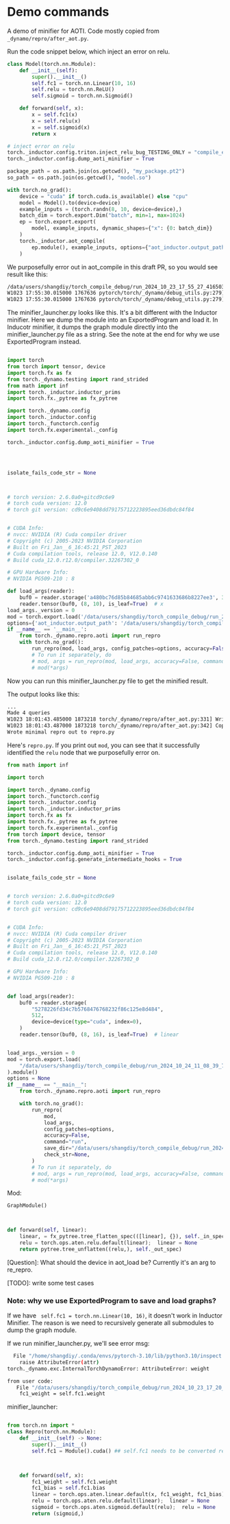 # Demo commands

A demo of minifier for AOTI. Code mostly copied from `_dynamo/repro/after_aot.py`.


Run the code snippet below, which inject an error on relu.

```python
class Model(torch.nn.Module):
    def __init__(self):
        super().__init__()
        self.fc1 = torch.nn.Linear(10, 16)
        self.relu = torch.nn.ReLU()
        self.sigmoid = torch.nn.Sigmoid()

    def forward(self, x):
        x = self.fc1(x)
        x = self.relu(x)
        x = self.sigmoid(x)
        return x

# inject error on relu
torch._inductor.config.triton.inject_relu_bug_TESTING_ONLY = "compile_error"
torch._inductor.config.dump_aoti_minifier = True

package_path = os.path.join(os.getcwd(), "my_package.pt2")
so_path = os.path.join(os.getcwd(), "model.so")

with torch.no_grad():
    device = "cuda" if torch.cuda.is_available() else "cpu"
    model = Model().to(device=device)
    example_inputs = (torch.randn(8, 10, device=device),)
    batch_dim = torch.export.Dim("batch", min=1, max=1024)
    ep = torch.export.export(
        model, example_inputs, dynamic_shapes={"x": {0: batch_dim}}
    )
    torch._inductor.aot_compile(
        ep.module(), example_inputs, options={"aot_inductor.output_path": so_path}
    )
```

We purposefully error out in aot_compile in this draft PR, so you would see result like this:

```bash
/data/users/shangdiy/torch_compile_debug/run_2024_10_23_17_55_27_416503-pid_1767636/minifier/checkpoints
W1023 17:55:30.015000 1767636 pytorch/torch/_dynamo/debug_utils.py:279] Writing minified repro to:
W1023 17:55:30.015000 1767636 pytorch/torch/_dynamo/debug_utils.py:279] /data/users/shangdiy/torch_compile_debug/run_2024_10_23_17_55_27_416503-pid_1767636/minifier/minifier_launcher.py
```


The minifier_launcher.py looks like this. It's a bit different with the Inductor minifier. Here we dump the module into an ExportedProgram and load it. In Inducotr minifier, it dumps the graph module directly into the minifier_launcher.py file as a string. See the note at the end for why we use ExportedProgram instead.

```python

import torch
from torch import tensor, device
import torch.fx as fx
from torch._dynamo.testing import rand_strided
from math import inf
import torch._inductor.inductor_prims
import torch.fx._pytree as fx_pytree

import torch._dynamo.config
import torch._inductor.config
import torch._functorch.config
import torch.fx.experimental._config

torch._inductor.config.dump_aoti_minifier = True




isolate_fails_code_str = None



# torch version: 2.6.0a0+gitcd9c6e9
# torch cuda version: 12.0
# torch git version: cd9c6e9408dd79175712223895eed36dbdc84f84


# CUDA Info:
# nvcc: NVIDIA (R) Cuda compiler driver
# Copyright (c) 2005-2023 NVIDIA Corporation
# Built on Fri_Jan__6_16:45:21_PST_2023
# Cuda compilation tools, release 12.0, V12.0.140
# Build cuda_12.0.r12.0/compiler.32267302_0

# GPU Hardware Info:
# NVIDIA PG509-210 : 8

def load_args(reader):
    buf0 = reader.storage('a480bc76d85b84685abb6c9741633686b8227ee3', 320, device=device(type='cuda', index=0))
    reader.tensor(buf0, (8, 10), is_leaf=True)  # x
load_args._version = 0
mod = torch.export.load('/data/users/shangdiy/torch_compile_debug/run_2024_10_24_11_04_40_110265-pid_2899125/minifier/checkpoints/exported_program.pt2').module()
options={'aot_inductor.output_path': '/data/users/shangdiy/torch_compile_debug/model.so', 'aot_inductor.serialized_in_spec': '[1, {"type": "builtins.tuple", "context": "null", "children_spec": [{"type": "builtins.tuple", "context": "null", "children_spec": [{"type": null, "context": null, "children_spec": []}]}, {"type": "builtins.dict", "context": "[]", "children_spec": []}]}]', 'aot_inductor.serialized_out_spec': '[1, {"type": null, "context": null, "children_spec": []}]'}
if __name__ == '__main__':
    from torch._dynamo.repro.aoti import run_repro
    with torch.no_grad():
        run_repro(mod, load_args, config_patches=options, accuracy=False, command='minify', save_dir='/data/users/shangdiy/torch_compile_debug/run_2024_10_24_11_04_40_110265-pid_2899125/minifier/checkpoints', check_str=None)
        # To run it separately, do
        # mod, args = run_repro(mod, load_args, accuracy=False, command='get_args', save_dir='/data/users/shangdiy/torch_compile_debug/run_2024_10_24_11_04_40_110265-pid_2899125/minifier/checkpoints', check_str=None)
        # mod(*args)
```


Now you can run this minifier_launcher.py file to get the minified result.


The output looks like this:

```bash
...
Made 4 queries
W1023 18:01:43.485000 1873218 torch/_dynamo/repro/after_aot.py:331] Writing checkpoint with 2 nodes to /data/users/shangdiy/torch_compile_debug/run_2024_10_23_18_01_39_963670-pid_1873218/minifier/checkpoints/2.py
W1023 18:01:43.487000 1873218 torch/_dynamo/repro/after_aot.py:342] Copying repro file for convenience to /data/users/shangdiy/repro.py
Wrote minimal repro out to repro.py
```

Here's `repro.py`. If you print out `mod`, you can see that it successfully identified the `relu` node that we purposefully error on.

```python
from math import inf

import torch

import torch._dynamo.config
import torch._functorch.config
import torch._inductor.config
import torch._inductor.inductor_prims
import torch.fx as fx
import torch.fx._pytree as fx_pytree
import torch.fx.experimental._config
from torch import device, tensor
from torch._dynamo.testing import rand_strided

torch._inductor.config.dump_aoti_minifier = True
torch._inductor.config.generate_intermediate_hooks = True


isolate_fails_code_str = None


# torch version: 2.6.0a0+gitcd9c6e9
# torch cuda version: 12.0
# torch git version: cd9c6e9408dd79175712223895eed36dbdc84f84


# CUDA Info:
# nvcc: NVIDIA (R) Cuda compiler driver
# Copyright (c) 2005-2023 NVIDIA Corporation
# Built on Fri_Jan__6_16:45:21_PST_2023
# Cuda compilation tools, release 12.0, V12.0.140
# Build cuda_12.0.r12.0/compiler.32267302_0

# GPU Hardware Info:
# NVIDIA PG509-210 : 8


def load_args(reader):
    buf0 = reader.storage(
        "5278226fd34c7b5768476768232f86c125e8d484",
        512,
        device=device(type="cuda", index=0),
    )
    reader.tensor(buf0, (8, 16), is_leaf=True)  # linear


load_args._version = 0
mod = torch.export.load(
    "/data/users/shangdiy/torch_compile_debug/run_2024_10_24_11_08_39_767620-pid_2957565/minifier/checkpoints/exported_program.pt2"
).module()
options = None
if __name__ == "__main__":
    from torch._dynamo.repro.aoti import run_repro

    with torch.no_grad():
        run_repro(
            mod,
            load_args,
            config_patches=options,
            accuracy=False,
            command="run",
            save_dir="/data/users/shangdiy/torch_compile_debug/run_2024_10_24_11_08_39_767620-pid_2957565/minifier/checkpoints",
            check_str=None,
        )
        # To run it separately, do
        # mod, args = run_repro(mod, load_args, accuracy=False, command='get_args', save_dir='/data/users/shangdiy/torch_compile_debug/run_2024_10_24_11_08_39_767620-pid_2957565/minifier/checkpoints', check_str=None)
        # mod(*args)

```

Mod:
```python
GraphModule()



def forward(self, linear):
    linear, = fx_pytree.tree_flatten_spec(([linear], {}), self._in_spec)
    relu = torch.ops.aten.relu.default(linear);  linear = None
    return pytree.tree_unflatten((relu,), self._out_spec)
```


[Question]: What should the device in aot_load be? Currently it's an arg to re_repro.

[TODO]: write some test cases


### Note: why we use ExportedProgram to save and load graphs?
If we have ` self.fc1 = torch.nn.Linear(10, 16)`, it doesn't work in Inductor Minifier. The reason is we need to recursively generate all submodules to dump the graph module.

If we run minifier_launcher.py, we'll see error msg:
```bash
  File "/home/shangdiy/.conda/envs/pytorch-3.10/lib/python3.10/inspect.py", line 1769, in getattr_static
    raise AttributeError(attr)
torch._dynamo.exc.InternalTorchDynamoError: AttributeError: weight

from user code:
   File "/data/users/shangdiy/torch_compile_debug/run_2024_10_23_17_20_10_091390-pid_1170971/minifier/minifier_launcher.py", line 47, in forward
    fc1_weight = self.fc1.weight
```

minifier_launcher:
```python

from torch.nn import *
class Repro(torch.nn.Module):
    def __init__(self) -> None:
        super().__init__()
        self.fc1 = Module().cuda() ## self.fc1 needs to be converted recursively



    def forward(self, x):
        fc1_weight = self.fc1.weight
        fc1_bias = self.fc1.bias
        linear = torch.ops.aten.linear.default(x, fc1_weight, fc1_bias);  x = fc1_weight = fc1_bias = None
        relu = torch.ops.aten.relu.default(linear);  linear = None
        sigmoid = torch.ops.aten.sigmoid.default(relu);  relu = None
        return (sigmoid,)
```

